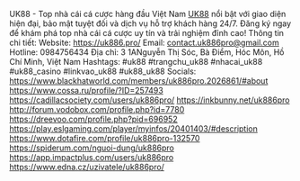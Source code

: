UK88 - Top nhà cái cá cược hàng đầu Việt Nam
[UK88](https://uk886.pro/) nổi bật với giao diện hiện đại, bảo mật tuyệt đối và dịch vụ hỗ trợ khách hàng 24/7. Đăng ký ngay để khám phá top nhà cái cá cược uy tín và trải nghiệm đỉnh cao!
Thông tin chi tiết: 
Website: https://uk886.pro/
Email: contact.uk886pro@gmail.com
Hotline: 0984756434
Địa chỉ: 3 1ANguyễn Thị Sóc, Bà Điểm, Hóc Môn, Hồ Chí Minh, Việt Nam
Hashtags: #uk88 #trangchu_uk88 #nhacai_uk88 #uk88_casino #linkvao_uk88 #uk88_uk88
Socials:  
https://www.blackhatworld.com/members/uk886pro.2026861/#about
https://www.cossa.ru/profile/?ID=257493
https://cadillacsociety.com/users/uk886pro/
https://inkbunny.net/uk886pro
http://forum.vodobox.com/profile.php?id=7780
https://dreevoo.com/profile.php?pid=696952
https://play.eslgaming.com/player/myinfos/20401403/#description
https://www.dotafire.com/profile/uk886pro-132570
https://spiderum.com/nguoi-dung/uk886pro
https://app.impactplus.com/users/uk886pro
https://www.edna.cz/uzivatele/uk886pro/
